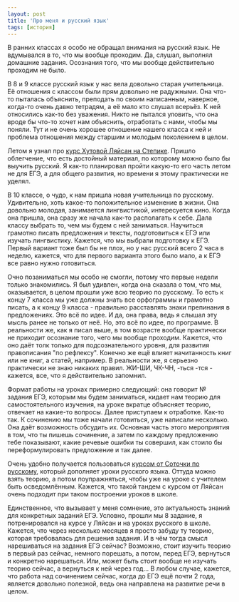```yaml
---
layout: post
title: 'Про меня и русский язык'
tags: [история]
---
```


В ранних классах я особо не обращал внимания на русский язык. Не вдумывался в то, что мы вообще проходим. Да, слушал, выполнял домашние задания. Осознания того, что мы вообще действительно проходим не было.

В 8 и 9 классе русский язык у нас вела довольно старая учительница. Её отношения с классом были прям довольно не радужными. Она что-то пыталась объяснить, преподать по своим написанным, наверное, когда-то очень давно тетрадям, а её мало кто слушал всерьёз. К ней относились как-то без уважения. Никто не пытался уловить, что она вроде бы что-то хочет нам объяснить, отработать с нами, чтобы мы поняли. Тут и не очень хорошее отношение нашего класса к ней и проблема отношения между старшим и молодым поколением в целом.

Летом я узнал про [курс Хутовой Ляйсан на Степике](https://stepik.org/course/7798/promo). Пришло облегчение, что есть достойный материал, по которому можно было бы выучить русский. Я как-то планировал пройти какую-то его часть летом не для ЕГЭ, а для общего развития, но времени я этому практически не уделял.

В 10 классе, о чудо, к нам пришла новая учительница по русскому. Удивительно, хоть какое-то положительное изменение в жизни. Она довольно молодая, занимается лингвистикой, интересуется кино. Когда она пришла, она сразу же начала как-то располагать к себе. Дала классу выбрать то, чем мы будем с ней заниматься. Научиться грамотно писать предложения и тексты, подготовиться к ЕГЭ или изучать лингвистику. Кажется, что мы выбрали подготовку к ЕГЭ. Первый вариант тоже был бы не плох, но у нас русский всего 2 часа в неделю, кажется, что для первого варианта этого было мало, а к ЕГЭ все равно нужно готовиться.

Очно позаниматься мы особо не смогли, потому что первые недели только знакомились. Я был удивлен, когда она сказала о том, что мы, оказывается, в целом прошли уже всю теорию по русскому. То есть к концу 7 класса мы уже должны знать все орфограммы и грамотно писать, а к концу 9 класса - правильно расставлять знаки препинания в предложениях. Это всё по идее. И да, она права, ведь я слышал эту мысль ранее не только от неё. Но, это всё по идее, по программе. В реальности же, как я писал выше, в том возрасте вообще практически не приходит осознание того, чего мы вообще проходим. Кажется, что оно даёт толк только для подсознательного уровня, для развития правописания "по рефлексу". Конечно же ещё влияет начитанность книг или не книг, а статей, например. В реальности же, я серьезно практически не знаю никаких правил. ЖИ-ШИ, ЧК-ЧН, -ться -тся - кажется, все, что я действительно запомнил.

Формат работы на уроках примерно следующий: она говорит № задания ЕГЭ, которым мы будем заниматься, кидает нам теорию для самостоятельного изучения, на уроке вкратце объясняет теорию, отвечает на какие-то вопросы. Далее приступаем к отработке. Как-то так. К сочинению мы тоже начали готовиться, уже написали несколько. Она даёт возможность обсудить их. Основная часть этого мероприятия в том, что ты пишешь сочинение, а затем по каждому предложению тебе показывают, какие речевые ошибки ты совершил, как стоило бы переформулировать предложение и так далее.

Очень удобно получается пользоваться [курсом от Соточки по русскому](https://stepik.org/course/7798/promo), который дополняет уроки русского языка. Оттуда можно взять теорию, а потом поупражняться, чтобы уже на уроке с учителем быть осведомлённым. Кажется, что такой тандем с курсом от Ляйсан очень подходит при таком построении уроков в школе.

Единственное, что вызывает у меня сомнение, это актуальность знаний для конкретных заданий ЕГЭ. Условно, прошли мы 8 задание, я потренировался на курсе у Ляйсан и на уроках русского в школе. Кажется, что через несколько месяцев я просто забуду ту теорию, которая требовалась для решения задания. И в чём тогда смысл нарешиваться на задания ЕГЭ сейчас? Возможно, стоит изучить теорию в первый раз сейчас, немного порешать, а потом, перед ЕГЭ, вернуться и конкретно нарешаться. Или, может быть стоит вообще не изучать теорию сейчас, а вернуться к ней через год... В любом случае, кажется, что работа над сочинением сейчас, когда до ЕГЭ ещё почти 2 года, является довольно полезной, ведь она направлена на развитие речи в целом.